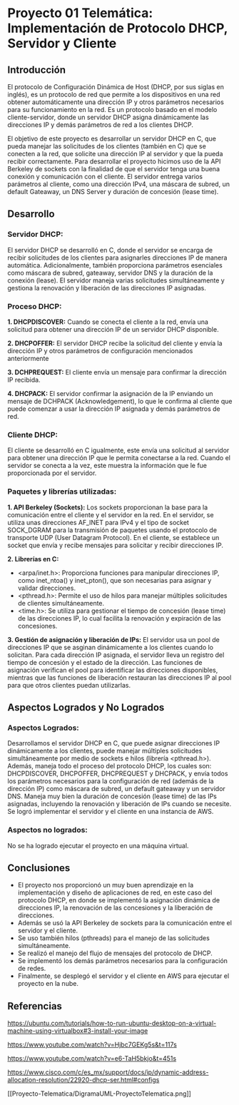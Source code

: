 # Proyecto 01 Telemática: Implementación de Protocolo DHCP, Servidor y Cliente
## Introducción
El protocolo de Configuración Dinámica de Host (DHCP, por sus siglas en inglés), es un protocolo de red que permite a los dispositivos en una red obtener automáticamente una dirección IP y otros parámetros necesarios para su funcionamiento en la red. Es un protocolo basado en el modelo cliente-servidor, donde un servidor DHCP asigna dinámicamente las direcciones IP y demás parámetros de red a los clientes DHCP.

El objetivo de este proyecto es desarrollar un servidor DHCP en C, que pueda manejar las solicitudes de los clientes (también en C) que se conecten a la red, que solicite una dirección IP al servidor y que la pueda recibir correctamente. Para desarrollar el proyecto hicimos uso de la API Berkeley de sockets con la finalidad de que el servidor tenga una buena conexión y comunicación con el cliente. El servidor entrega varios parámetros al cliente, como una dirección IPv4, una máscara de subred, un default Gateaway, un DNS Server y duración de concesión (lease time).

## Desarrollo
### Servidor DHCP:
El servidor DHCP se desarrolló en C, donde el servidor se encarga de recibir solicitudes de los clientes para asignarles direcciones IP de manera automática. Adicionalmente, también proporciona parámetros esenciales como máscara de subred, gateaway, servidor DNS y la duración de la conexión (lease). El servidor maneja varias solicitudes simultáneamente y gestiona la renovación y liberación de las direcciones IP asignadas.
### Proceso DHCP:
**1. DHCPDISCOVER:** Cuando se conecta el cliente a la red, envía una solicitud para obtener una dirección IP de un servidor DHCP disponible.

**2. DHCPOFFER:** El servidor DHCP recibe la solicitud del cliente y envía la dirección IP y otros parámetros de configuración mencionados anteriormente

**3. DCHPREQUEST:** El cliente envía un mensaje para confirmar la dirección IP recibida.

**4. DHCPACK:** El servidor confirmar la asignación de la IP enviando un mensaje de DCHPACK (Acknowledgement), lo que le confirma al cliente que puede comenzar a usar la dirección IP asignada y demás parámetros de red.

### Cliente DHCP:
El cliente se desarrolló en C igualmente, este envía una solicitud al servidor para obtener una dirección IP que le permita conectarse a la red. Cuando el servidor se conecta a la vez, este muestra la información que le fue proporcionada por el servidor.

### Paquetes y librerías utilizadas:
**1. API Berkeley (Sockets):** Los sockets proporcionan la base para la comunicación entre el cliente y el servidor en la red. En el servidor, se utiliza unas direcciones AF_INET para IPv4 y el tipo de socket SOCK_DGRAM para la transmisión de paquetes usando el protocolo de transporte UDP (User Datagram Protocol). En el cliente, se establece un socket que envía y recibe mensajes para solicitar y recibir direcciones IP.
   
**2. Librerías en C:**
   - <arpa/inet.h>: Proporciona funciones para manipular direcciones IP, como inet_ntoa() y inet_pton(), que son necesarias para asignar y validar direcciones.
   - <pthread.h>: Permite el uso de hilos para manejar múltiples solicitudes de clientes simultáneamente.
   - <time.h>: Se utiliza para gestionar el tiempo de concesión (lease time) de las direcciones IP, lo cual facilita la renovación y expiración de las concesiones.
     
**3. Gestión de asignación y liberación de IPs:** El servidor usa un pool de direcciones IP que se asginan dinámicamente a los clientes cuando lo solicitan. Para cada dirección IP asignada, el servidor lleva un registro del tiempo de concesión y el estado de la dirección. Las funciones de asignación verifican el pool para identificar las direcciones disponibles, mientras que las funciones de liberación restauran las direcciones IP al pool para que otros clientes puedan utilizarlas.

## Aspectos Logrados y No Logrados
### Aspectos Logrados:
Desarrollamos el servidor DHCP en C, que puede asignar direcciones IP dinámicamente a los clientes, puede manejar múltiples solicitudes simultáneamente por medio de sockets e hilos (librería <pthread.h>). Además, maneja todo el proceso del protocolo DHCP, los cuales son: DHCPDISCOVER, DHCPOFFER, DHCPREQUEST y DHCPACK, y envía todos los parámetros necesarios para la configuración de red (además de la dirección IP) como máscara de subred, un default gateaway y un servidor DNS. Maneja muy bien la duración de concesión (lease time) de las IPs asignadas, incluyendo la renovación y liberación de IPs cuando se necesite. Se logró implementar el servidor y el cliente en una instancia de AWS.

### Aspectos no logrados:
No se ha logrado ejecutar el proyecto en una máquina virtual.

## Conclusiones
- El proyecto nos proporcionó un muy buen aprendizaje en la implementación y diseño de aplicaciones de red, en este caso del protocolo DHCP, en donde se implementó la asignación dinámica de direcciones IP, la renovación de las concesiones y la liberación de direcciones. 
- Además se usó la API Berkeley de sockets para la comunicación entre el servidor y el cliente.
- Se uso también hilos (pthreads) para el manejo de las solicitudes simultáneamente.
- Se realizó el manejo del flujo de mensajes del protocolo de DHCP.
- Se implementó los demás parámetros necesarios para la configuración de redes.
- Finalmente, se desplegó el servidor y el cliente en AWS para ejecutar el proyecto en la nube.

## Referencias
https://ubuntu.com/tutorials/how-to-run-ubuntu-desktop-on-a-virtual-machine-using-virtualbox#3-install-your-image

https://www.youtube.com/watch?v=Hjbc7GEKg5s&t=117s

https://www.youtube.com/watch?v=e6-TaH5bkjo&t=451s

https://www.cisco.com/c/es_mx/support/docs/ip/dynamic-address-allocation-resolution/22920-dhcp-ser.html#configs

[[Proyecto-Telematica/DigramaUML-ProyectoTelematica.png]]

